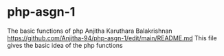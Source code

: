 # php-asgn-1
The basic functions of php
Anjitha Karuthara Balakrishnan
https://github.com/Anjitha-94/php-asgn-1/edit/main/README.md
This file gives the basic idea of the php functions 
